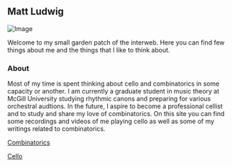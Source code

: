 ## Matt Ludwig

![Image](src)

Welcome to my small garden patch of the interweb. Here you can find few things about me and the things that I like to think about.  


### About

Most of my time is spent thinking about cello and combinatorics in some capacity or another. I am currently a graduate student in music theory at McGill University studying rhythmic canons and preparing for various orchestral audtions. In the future, I aspire to become a professional cellist and to study and share my love of combinatorics. On this site you can find some recordings and videos of me playing cello as well as some of my writings related to combinatorics.  





[Combinatorics](https://www.youtube.com/channel/UChFDtgjPhF1qtTLd49Jt-6Q) 

[Cello](https://www.youtube.com/channel/UChFDtgjPhF1qtTLd49Jt-6Q) 



